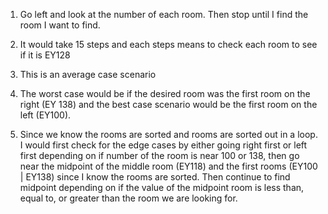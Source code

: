 1. Go left and look at the number of each room. Then stop until I find the room I want to find.

2. It would take 15 steps and each steps means to check each room to see if it is EY128

3. This is an average case scenario  

4. The worst case would be if the desired room was the first room on the right (EY 138) and the best case scenario would be the first room on the left (EY100).

5. Since we know the rooms are sorted and rooms are sorted out in a loop. I would first check for the edge 
cases by either going right first or left first depending on if number of the room is near 100 or 138, then go near 
the midpoint of the middle room (EY118) and the first rooms (EY100 | EY138) since I know the rooms are sorted. Then
continue to find midpoint depending on if the value of the midpoint room is less than, equal to, or greater than the
room we are looking for. 

